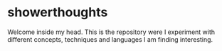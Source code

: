 # showerthoughts
Welcome inside my head. This is the repository were I experiment with different concepts, techniques and languages I am finding interesting. 
